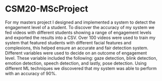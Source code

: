 # CSM20-MScProject

For my masters project I designed and implemented a system to detect the engagement level of a student. To discover the accuracy of my system we fed videos with different students showing a range of engagement levels and exported the results into a CSV. Over 100 videos were used to train my system that featured students with different facial features and complexions, this helped ensure an accurate and fair detection system. Different variables were used to decide on an outcome of engagement level. These variable included the following: gaze detection, blink detection, emotion detection, speech detection, and lastly, pose detection. Using different ML techniques we discovered that my system was able to perform with an accuracy of 90%.

